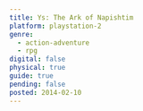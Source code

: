 ```yaml
---
title: Ys: The Ark of Napishtim
platform: playstation-2
genre:
  - action-adventure
  - rpg
digital: false
physical: true
guide: true
pending: false
posted: 2014-02-10
---
```

